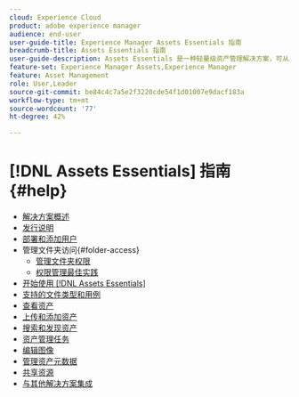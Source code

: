 ```yaml
---
cloud: Experience Cloud
product: adobe experience manager
audience: end-user
user-guide-title: Experience Manager Assets Essentials 指南
breadcrumb-title: Assets Essentials 指南
user-guide-description: Assets Essentials 是一种轻量级资产管理解决方案，可从其他 Experience Cloud 应用程序中使用。
feature-set: Experience Manager Assets,Experience Manager
feature: Asset Management
role: User,Leader
source-git-commit: be84c4c7a5e2f3220cde54f1d01007e9dacf183a
workflow-type: tm+mt
source-wordcount: '77'
ht-degree: 42%

---
```



# [!DNL Assets Essentials] 指南 {#help}

+ [解决方案概述](introduction.md)
+ [发行说明](release-notes.md)
+ [部署和添加用户](deploy-administer.md)
+ 管理文件夹访问{#folder-access}
   + [管理文件夹权限](manage-permissions.md)
   + [权限管理最佳实践](permission-management-best-practices.md)
+ [开始使用 [!DNL Assets Essentials]](get-started.md)
+ [支持的文件类型和用例](supported-file-formats.md)
+ [查看资产](navigate-view.md)
+ [上传和添加资产](add-delete.md)
+ [搜索和发现资产](search.md)
+ [资产管理任务](manage-organize.md)
+ [编辑图像](edit-images.md)
+ [管理资产元数据](metadata.md)
+ [共享资源](share-links-for-assets.md)
+ [与其他解决方案集成](integration.md)
